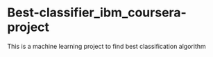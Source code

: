 # Best-classifier_ibm_coursera-project
This is a machine learning project to find best classification algorithm
